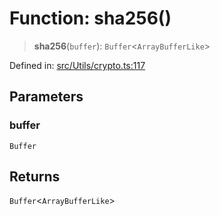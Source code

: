 # Function: sha256()

> **sha256**(`buffer`): `Buffer`\<`ArrayBufferLike`\>

Defined in: [src/Utils/crypto.ts:117](https://github.com/Fokusdotid/bail/blob/c004679536d41fcf32da31cecf70d3991dfa31b5/src/Utils/crypto.ts#L117)

## Parameters

### buffer

`Buffer`

## Returns

`Buffer`\<`ArrayBufferLike`\>

